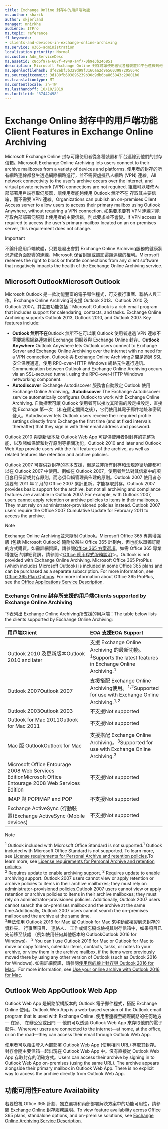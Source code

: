 ```yaml
---
title: Exchange Online 封存中的用戶端功能
ms.author: sharik
author: skjerland
manager: mnirkhe
audience: ITPro
ms.topic: reference
f1_keywords:
- clients-and-devices-in-exchange-online-archiving
ms.service: o365-administration
localization_priority: Normal
ms.custom: Adm_ServiceDesc
ms.assetid: c8d5f97a-607f-4949-a4f7-0b9e3b246851
description: Microsoft Exchange Online 封存可讓使用者從各種裝置和平台連線到他們的封存信箱。 使用者的封存的所有網路連線都發生透過網際網路進行，並不需要虛擬私人網路 (VPN) 連線。 組織可以發佈內部部署用戶端存取伺服器，讓使用者能夠使用 Outlook 無所不在 存取其主要信箱，而不需要 VPN 連線。 如果要求要有 VPN 連線才能存取內部部署伺服器上使用者的主要信箱，則此要求並不會變。
ms.openlocfilehash: dfe2ebf3b329d99f3166aa2d965603987205054c
ms.sourcegitcommit: 3d180fb603896239b30d9db6ba865843c29801b0
ms.translationtype: MT
ms.contentlocale: zh-TW
ms.lasthandoff: 10/10/2019
ms.locfileid: "37442498"
---
```

# <a name="client-features-in-exchange-online-archiving"></a><span data-ttu-id="6e964-106">Exchange Online 封存中的用戶端功能</span><span class="sxs-lookup"><span data-stu-id="6e964-106">Client Features in Exchange Online Archiving</span></span>

<span data-ttu-id="6e964-107">Microsoft Exchange Online 封存可讓使用者從各種裝置和平台連線到他們的封存信箱。</span><span class="sxs-lookup"><span data-stu-id="6e964-107">Microsoft Exchange Online Archiving lets users connect to their archive mailboxes from a variety of devices and platforms.</span></span> <span data-ttu-id="6e964-108">使用者的封存的所有網路連線都發生透過網際網路進行，並不需要虛擬私人網路 (VPN) 連線。</span><span class="sxs-lookup"><span data-stu-id="6e964-108">All network connectivity to the user's archive occurs over the internet, and virtual private network (VPN) connections are not required.</span></span> <span data-ttu-id="6e964-109">組織可以發佈內部部署用戶端存取伺服器，讓使用者能夠使用 Outlook 無所不在 存取其主要信箱，而不需要 VPN 連線。</span><span class="sxs-lookup"><span data-stu-id="6e964-109">Organizations can publish an on-premises Client Access server to allow users to access their primary mailbox using Outlook Anywhere, without requiring a VPN connection.</span></span> <span data-ttu-id="6e964-110">如果要求要有 VPN 連線才能存取內部部署伺服器上使用者的主要信箱，則此要求並不會變。</span><span class="sxs-lookup"><span data-stu-id="6e964-110">If VPN access is required to access the user's primary mailbox located on an on-premises server, this requirement does not change.</span></span>
  
> [!IMPORTANT]
> <span data-ttu-id="6e964-111">不論什麼用戶端軟體，只要是發出會對 Exchange Online Archiving服務的健康狀況造成負面影響的連線，Microsoft 保留封鎖或調節這類連線的權利。</span><span class="sxs-lookup"><span data-stu-id="6e964-111">Microsoft reserves the right to block or throttle connections from any client software that negatively impacts the health of the Exchange Online Archiving service.</span></span>
  
## <a name="microsoft-outlook"></a><span data-ttu-id="6e964-112">Microsoft Outlook</span><span class="sxs-lookup"><span data-stu-id="6e964-112">Microsoft Outlook</span></span>

<span data-ttu-id="6e964-p103">Microsoft Outlook 是一款功能豐富的電子郵件程式，可支援行事曆、聯絡人與工作。Exchange Online Archiving可支援 Outlook 2013、Outlook 2010 及 Outlook 2007。其主要功能包括：</span><span class="sxs-lookup"><span data-stu-id="6e964-p103">Microsoft Outlook is a rich email program that includes support for calendaring, contacts, and tasks. Exchange Online Archiving supports Outlook 2013, Outlook 2010, and Outlook 2007. Key features include:</span></span>
  
- <span data-ttu-id="6e964-116">**Outlook 無所不在**Outlook 無所不在可以讓 Outlook 使用者透過 VPN 連線不需要網際網路連線到 Exchange 伺服器與 Exchange Online 封存。</span><span class="sxs-lookup"><span data-stu-id="6e964-116">**Outlook Anywhere** Outlook Anywhere lets Outlook users connect to Exchange Server and Exchange Online Archiving over the internet with no need for a VPN connection.</span></span> <span data-ttu-id="6e964-117">Outlook 與 Exchange Online Archiving之間是透過 SSL 安全保護通道，使用 RPC-over-HTTP Windows 網路元件進行通訊。</span><span class="sxs-lookup"><span data-stu-id="6e964-117">Communication between Outlook and Exchange Online Archiving occurs via an SSL-secured tunnel, using the RPC-over-HTTP Windows networking component.</span></span>    
- <span data-ttu-id="6e964-118">**Autodiscover** Exchange Autodiscover 服務會自動設定 Outlook 使用Exchange Online Archiving。</span><span class="sxs-lookup"><span data-stu-id="6e964-118">**Autodiscover** The Exchange Autodiscover service automatically configures Outlook to work with Exchange Online Archiving.</span></span> <span data-ttu-id="6e964-119">自動探索可讓 Outlook 使用者可以接收其所需的設定檔設定，直接從 Exchange 第一次 （和在固定間隔之後），它們使用其電子郵件地址和密碼登入。</span><span class="sxs-lookup"><span data-stu-id="6e964-119">Autodiscover lets Outlook users receive their required profile settings directly from Exchange the first time (and at fixed intervals thereafter) that they sign in with their email address and password.</span></span> 

<span data-ttu-id="6e964-120">Outlook 2010 與更新版本及 Outlook Web App 可提供使用者對封存的完整功能，以及諸如保留和封存原則等相關功能。</span><span class="sxs-lookup"><span data-stu-id="6e964-120">Outlook 2010 and later and Outlook Web App provide users with the full features of the archive, as well as related features like retention and archive policies.</span></span>
  
<span data-ttu-id="6e964-p106">Outlook 2007 可提供對封存的基本支援，但是並非所有封存和法規遵循功能都可以在 Outlook 2007 中使用。例如在 Outlook 2007，使用者無法對其信箱中的項目套用保留或封存原則，而必須仰賴管理員佈建的原則。Outlook 2007 使用者必須要有 2011 年 2 月的 Office 2007 累計更新，才能存取封存。</span><span class="sxs-lookup"><span data-stu-id="6e964-p106">Outlook 2007 provides basic support for the archive, but not all archiving and compliance features are available in Outlook 2007. For example, with Outlook 2007, users cannot apply retention or archive policies to items in their mailboxes. They must rely on administrator-provisioned policies instead. Outlook 2007 users require the Office 2007 Cumulative Update for February 2011 to access the archive.</span></span>
  
> [!NOTE]
> <span data-ttu-id="6e964-p107">Exchange Online Archiving並未隨附 Outlook。Microsoft Office 365 專業增強版 (包括 Microsoft Outlook) 隨附於某些 Office 365 計劃內，但也能以單獨訂閱的方式購買。如需詳細資訊，請參閱[Office 365 方案選項](../office-365-platform-service-description/office-365-plan-options.md)。如需 Office 365 專業增強版 的詳細資訊，請參閱＜[Office 應用程式服務說明](../office-applications-service-description/office-applications-service-description.md)＞。</span><span class="sxs-lookup"><span data-stu-id="6e964-p107">Outlook is not provided with Exchange Online Archiving. Microsoft Office 365 ProPlus (which includes Microsoft Outlook) is included in some Office 365 plans and can be purchased as a separate subscription. For more information, see [Office 365 Plan Options](../office-365-platform-service-description/office-365-plan-options.md). For more information about Office 365 ProPlus, see the [Office Applications Service Description](../office-applications-service-description/office-applications-service-description.md).</span></span> 
  
### <a name="clients-supported-by-exchange-online-archiving"></a><span data-ttu-id="6e964-129">Exchange Online 封存所支援的用戶端</span><span class="sxs-lookup"><span data-stu-id="6e964-129">Clients supported by Exchange Online Archiving</span></span>

<span data-ttu-id="6e964-130">下表列出 Exchange Online Archiving所支援的用戶端：</span><span class="sxs-lookup"><span data-stu-id="6e964-130">The table below lists the clients supported by Exchange Online Archiving:</span></span>
  
|<span data-ttu-id="6e964-131">**用戶端**</span><span class="sxs-lookup"><span data-stu-id="6e964-131">**Client**</span></span>|<span data-ttu-id="6e964-132">**EOA 支援**</span><span class="sxs-lookup"><span data-stu-id="6e964-132">**EOA Support**</span></span>|
|:-----|:-----|
|<span data-ttu-id="6e964-133">Outlook 2010 及更新版本</span><span class="sxs-lookup"><span data-stu-id="6e964-133">Outlook 2010 and later</span></span>  <br/> |<span data-ttu-id="6e964-134">支援 Exchange Online Archiving 的最新功能。<sup>1</sup></span><span class="sxs-lookup"><span data-stu-id="6e964-134">Supports the latest features in Exchange Online Archiving.<sup>1</sup></span></span> <br/> |
|<span data-ttu-id="6e964-135">Outlook 2007</span><span class="sxs-lookup"><span data-stu-id="6e964-135">Outlook 2007</span></span>  <br/> |<span data-ttu-id="6e964-136">支援搭配 Exchange Online Archiving使用。<sup>1,2</sup></span><span class="sxs-lookup"><span data-stu-id="6e964-136">Supported for use with Exchange Online Archiving.<sup>1,2</sup></span></span> <br/> |
|<span data-ttu-id="6e964-137">Outlook 2003</span><span class="sxs-lookup"><span data-stu-id="6e964-137">Outlook 2003</span></span>  <br/> |<span data-ttu-id="6e964-138">不支援</span><span class="sxs-lookup"><span data-stu-id="6e964-138">Not supported</span></span>  <br/> |
|<span data-ttu-id="6e964-139">Outlook for Mac 2011</span><span class="sxs-lookup"><span data-stu-id="6e964-139">Outlook for Mac 2011</span></span>  <br/> |<span data-ttu-id="6e964-140">不支援</span><span class="sxs-lookup"><span data-stu-id="6e964-140">Not supported</span></span>  <br/> |
|<span data-ttu-id="6e964-141">Mac 版 Outlook</span><span class="sxs-lookup"><span data-stu-id="6e964-141">Outlook for Mac</span></span>  <br/> |<span data-ttu-id="6e964-142">支援搭配 Exchange Online Archiving。<sup>3</sup></span><span class="sxs-lookup"><span data-stu-id="6e964-142">Supported for use with Exchange Online Archiving.<sup>3</sup></span></span> <br/> |
|<span data-ttu-id="6e964-143">Microsoft Office Entourage 2008 Web Services Edition</span><span class="sxs-lookup"><span data-stu-id="6e964-143">Microsoft Office Entourage 2008 Web Services Edition</span></span>  <br/> |<span data-ttu-id="6e964-144">不支援</span><span class="sxs-lookup"><span data-stu-id="6e964-144">Not supported</span></span>  <br/> |
|<span data-ttu-id="6e964-145">IMAP 與 POP</span><span class="sxs-lookup"><span data-stu-id="6e964-145">IMAP and POP</span></span>  <br/> |<span data-ttu-id="6e964-146">不支援</span><span class="sxs-lookup"><span data-stu-id="6e964-146">Not supported</span></span>  <br/> |
|<span data-ttu-id="6e964-147">Exchange ActiveSync (行動裝置)</span><span class="sxs-lookup"><span data-stu-id="6e964-147">Exchange ActiveSync (Mobile devices)</span></span>  <br/> |<span data-ttu-id="6e964-148">不支援</span><span class="sxs-lookup"><span data-stu-id="6e964-148">Not supported</span></span>  <br/> |
   
> [!NOTE]
> <span data-ttu-id="6e964-149"><sup>1</sup> Outlook included with Microsoft Office Standard is not supported.</span><span class="sxs-lookup"><span data-stu-id="6e964-149"><sup>1</sup> Outlook included with Microsoft Office Standard is not supported.</span></span> <span data-ttu-id="6e964-150">To learn more, see [License requirements for Personal Archive and retention policies](https://support.office.com/article/Outlook-license-requirements-for-Exchange-features-46B6B7C5-C3CA-43E5-8424-1E2807917C99).</span><span class="sxs-lookup"><span data-stu-id="6e964-150">To learn more, see [License requirements for Personal Archive and retention policies](https://support.office.com/article/Outlook-license-requirements-for-Exchange-features-46B6B7C5-C3CA-43E5-8424-1E2807917C99).</span></span> <br/><span data-ttu-id="6e964-151"> 
<sup>2</sup> Requires update to enable archiving support.</span><span class="sxs-lookup"><span data-stu-id="6e964-151"> 
<sup>2</sup> Requires update to enable archiving support.</span></span> <span data-ttu-id="6e964-152">Outlook 2007 users cannot view or apply retention or archive policies to items in their archive mailboxes; they must rely on administrator-provisioned policies.</span><span class="sxs-lookup"><span data-stu-id="6e964-152">Outlook 2007 users cannot view or apply retention or archive policies to items in their archive mailboxes; they must rely on administrator-provisioned policies.</span></span> <span data-ttu-id="6e964-153">Additionally, Outlook 2007 users cannot search the on-premises mailbox and the archive at the same time.</span><span class="sxs-lookup"><span data-stu-id="6e964-153">Additionally, Outlook 2007 users cannot search the on-premises mailbox and the archive at the same time.</span></span> <br/><span data-ttu-id="6e964-154"> 
<sup>3</sup>無法使用 Outlook 2016 for Mac 或 Outlook for Mac 來移動或複製到您封存的資料夾、 行事曆項目、 連絡人、 工作或備忘稿或檢視其封存信箱中，如果項目已先前移至該處 （例如使用任何其他版本的 OutlookOutlook 2016 for Windows)。</span><span class="sxs-lookup"><span data-stu-id="6e964-154"> 
<sup>3</sup> You can't use Outlook 2016 for Mac or Outlook for Mac to move or copy folders, calendar items, contacts, tasks, or notes to your archive, or view them in the archive mailbox, if the items were previously moved there by using any other version of Outlook (such as Outlook 2016 for Windows).</span></span> <span data-ttu-id="6e964-155">如需詳細資訊，請參閱[使用您的線上封存與 Outlook 2016 for Mac](https://support.office.com/article/Use-your-online-archive-with-Outlook-2016-for-Mac-45b8439c-2982-4b6b-9097-eed71dbfe238)。</span><span class="sxs-lookup"><span data-stu-id="6e964-155">For more information, see [Use your online archive with Outlook 2016 for Mac](https://support.office.com/article/Use-your-online-archive-with-Outlook-2016-for-Mac-45b8439c-2982-4b6b-9097-eed71dbfe238).</span></span> 

## <a name="outlook-web-app"></a><span data-ttu-id="6e964-156">Outlook Web App</span><span class="sxs-lookup"><span data-stu-id="6e964-156">Outlook Web App</span></span>

<span data-ttu-id="6e964-157">Outlook Web App 是網路架構版本的 Outlook 電子郵件程式，搭配 Exchange Online 使用。</span><span class="sxs-lookup"><span data-stu-id="6e964-157">Outlook Web App is a web-based version of the Outlook email program that is used with Exchange Online.</span></span> <span data-ttu-id="6e964-158">使用者連線至網際網路的任何地方 — 在家、 在辦公室或出門 — 他們可以透過 Outlook Web App 來存取他們的電子郵件。</span><span class="sxs-lookup"><span data-stu-id="6e964-158">Wherever users are connected to the internet—at home, at the office, or on the road—they can access their email through Outlook Web App.</span></span>
  
<span data-ttu-id="6e964-p112">使用者可以藉由登入內部部署 Outlook Web App (使用相同 URL) 存取其封存。封存會隨主要信箱一起出現在 Outlook Web App 中。沒有直接從 Outlook Web App 存取封存的明確方式。</span><span class="sxs-lookup"><span data-stu-id="6e964-p112">Users can access their archive by signing in to Outlook Web App on-premises (using the same URL). The archive appears alongside their primary mailbox in Outlook Web App. There is no explicit way to access the archive directly from Outlook Web App.</span></span>
  
## <a name="feature-availability"></a><span data-ttu-id="6e964-162">功能可用性</span><span class="sxs-lookup"><span data-stu-id="6e964-162">Feature Availability</span></span>

<span data-ttu-id="6e964-163">若要檢視 Office 365 計劃、獨立選項和內部部署解決方案中的功能可用性，請參閱 [Exchange Online 封存服務說明](exchange-online-archiving-service-description.md)。</span><span class="sxs-lookup"><span data-stu-id="6e964-163">To view feature availability across Office 365 plans, standalone options, and on-premise solutions, see [Exchange Online Archiving Service Description](exchange-online-archiving-service-description.md).</span></span>